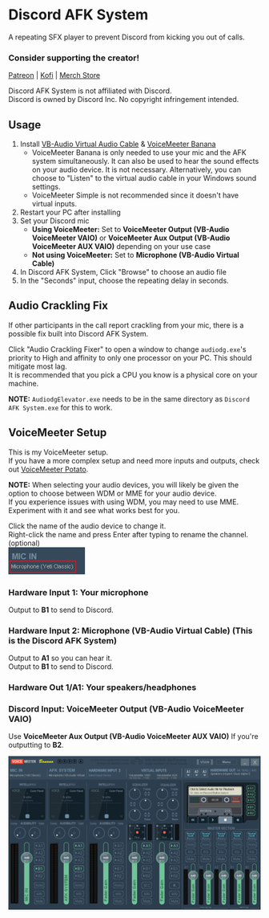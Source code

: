 # Discord AFK System
A repeating SFX player to prevent Discord from kicking you out of calls.

### Consider supporting the creator!
[Patreon](https://www.patreon.com/c/antaptive) | [Kofi](https://ko-fi.com/antaptive) | [Merch Store](http://shop.antaptive.com)

Discord AFK System is not affiliated with Discord.<br>
Discord is owned by Discord Inc. No copyright infringement intended.

## Usage
1. Install [VB-Audio Virtual Audio Cable](https://vb-audio.com/Cable/) & [VoiceMeeter Banana](https://vb-audio.com/Voicemeeter/banana.htm)
    * VoiceMeeter Banana is only needed to use your mic and the AFK system simultaneously. It can also be used to hear the sound effects on your audio device. It is not necessary. Alternatively, you can choose to "Listen" to the virtual audio cable in your Windows sound settings.
    * VoiceMeeter Simple is not recommended since it doesn't have virtual inputs.
2. Restart your PC after installing
3. Set your Discord mic
    * **Using VoiceMeeter:** Set to **VoiceMeeter Output (VB-Audio VoiceMeeter VAIO)** or **VoiceMeeter Aux Output (VB-Audio VoiceMeeter AUX VAIO)** depending on your use case
    * **Not using VoiceMeeter:** Set to **Microphone (VB-Audio Virtual Cable)**
4. In Discord AFK System, Click "Browse" to choose an audio file
5. In the "Seconds" input, choose the repeating delay in seconds.

## Audio Crackling Fix
If other participants in the call report crackling from your mic, there is a possible fix built into Discord AFK System.

Click "Audio Crackling Fixer" to open a window to change `audiodg.exe`'s priority to High and affinity to only one processor on your PC. This should mitigate most lag.<br>
It is recommended that you pick a CPU you know is a physical core on your machine.

**NOTE:** `AudiodgElevator.exe` needs to be in the same directory as `Discord AFK System.exe` for this to work.

## VoiceMeeter Setup
This is my VoiceMeeter setup.<br>If you have a more complex setup and need more inputs and outputs, check out [VoiceMeeter Potato](https://vb-audio.com/Voicemeeter/potato.htm).

**NOTE:** When selecting your audio devices, you will likely be given the option to choose between WDM or MME for your audio device.<br>
If you experience issues with using WDM, you may need to use MME. Experiment with it and see what works best for you.

Click the name of the audio device to change it.<br>
Right-click the name and press Enter after typing to rename the channel. (optional)<br>
![How to select](image/HowToSelect.png)

### **Hardware Input 1:** Your microphone<br>
Output to **B1** to send to Discord.

### **Hardware Input 2:** Microphone (VB-Audio Virtual Cable) (This is the Discord AFK System)<br>
Output to **A1** so you can hear it.<br>
Output to **B1** to send to Discord.

### **Hardware Out 1/A1:** Your speakers/headphones

### Discord Input: VoiceMeeter Output (VB-Audio VoiceMeeter VAIO)
Use **VoiceMeeter Aux Output (VB-Audio VoiceMeeter AUX VAIO)** If you're outputting to **B2**.

![VoiceMeeter Setup](image/VoiceMeeterSetup.png)